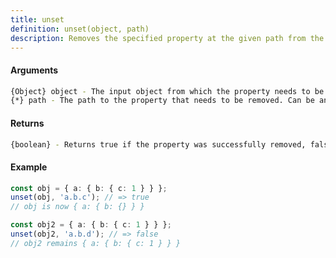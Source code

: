 ```yaml
---
title: unset
definition: unset(object, path)
description: Removes the specified property at the given path from the provided object.
---
```



#### Arguments


```bash
{Object} object - The input object from which the property needs to be removed.
{*} path - The path to the property that needs to be removed. Can be an array or a string.
```


#### Returns


```bash
{boolean} - Returns true if the property was successfully removed, false otherwise.
```


#### Example


```ts
const obj = { a: { b: { c: 1 } } };
unset(obj, 'a.b.c'); // => true
// obj is now { a: { b: {} } }

const obj2 = { a: { b: { c: 1 } } };
unset(obj2, 'a.b.d'); // => false
// obj2 remains { a: { b: { c: 1 } } }
```